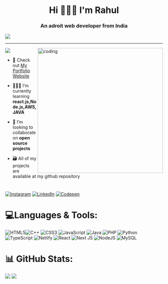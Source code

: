 <h1 align="center">Hi 🙋🏻‍♂️ I'm Rahul</h1>
<h3 align="center">An adroit web developer from India</h3>

  ![](https://github-profile-trophy.vercel.app/?username=abhiyendru01&theme=gruvbox&no-frame=false&no-bg=true&margin-w=4)

---
[![](https://visitcount.itsvg.in/api?id=abhiyendru01&icon=0&color=12)](https://visitcount.itsvg.in)
<img align="right" alt="coding" width="400" src="https://i.pinimg.com/originals/81/17/8b/81178b47a8598f0c81c4799f2cdd4057.gif">
- 🔭 Check out [My Portfolio Website](https://abhiyendru.online)

- 🧑🏻‍💻 I’m currently learning **react.js,Node.js,AWS,JAVA**

- 👥 I’m looking to collaborate on **open source projects**

- 🗃️ All of my projects are available at my github repository
#
[![Instagram](https://img.shields.io/badge/Instagram-%23E4405F.svg?logo=Instagram&logoColor=white)](https://instagram.com/abhiyendru) [![LinkedIn](https://img.shields.io/badge/LinkedIn-%230077B5.svg?logo=linkedin&logoColor=white)](https://linkedin.com/in/rahul-raj-81a77124b) [![Codepen](https://img.shields.io/badge/Codepen-000000?style=for-the-badge&logo=codepen&logoColor=white)](https://codepen.io/abhiyendru01) 

# 💻Languages & Tools:
![HTML5](https://img.shields.io/badge/html5-%23E34F26.svg?style=flat&logo=html5&logoColor=white)![C++](https://img.shields.io/badge/c++-%2300599C.svg?style=flat&logo=c%2B%2B&logoColor=white) ![CSS3](https://img.shields.io/badge/css3-%231572B6.svg?style=flat&logo=css3&logoColor=white) ![JavaScript](https://img.shields.io/badge/javascript-%23323330.svg?style=flat&logo=javascript&logoColor=%23F7DF1E) ![Java](https://img.shields.io/badge/java-%23ED8B00.svg?style=flat&logo=openjdk&logoColor=white) ![PHP](https://img.shields.io/badge/php-%23777BB4.svg?style=flat&logo=php&logoColor=white) ![Python](https://img.shields.io/badge/python-3670A0?style=flat&logo=python&logoColor=ffdd54)![TypeScript](https://img.shields.io/badge/typescript-%23007ACC.svg?style=flat&logo=typescript&logoColor=white) ![Netlify](https://img.shields.io/badge/netlify-%23000000.svg?style=flat&logo=netlify&logoColor=#00C7B7) ![React](https://img.shields.io/badge/react-%2320232a.svg?style=flat&logo=react&logoColor=%2361DAFB) ![Next JS](https://img.shields.io/badge/Next-black?style=flat&logo=next.js&logoColor=white) ![NodeJS](https://img.shields.io/badge/node.js-6DA55F?style=flat&logo=node.js&logoColor=white) ![MySQL](https://img.shields.io/badge/mysql-%2300000f.svg?style=flat&logo=mysql&logoColor=white) 
# 📊 GitHub Stats:
![](https://github-readme-stats.vercel.app/api?username=abhiyendru01&theme=dark&hide_border=false&include_all_commits=false&count_private=false)
![](https://github-readme-streak-stats.herokuapp.com/?user=abhiyendru01&theme=dark&hide_border=false)<br/>




<!-- Proudly created with GPRM ( https://gprm.itsvg.in ) -->
<!-- Proudly created with GPRM ( https://gprm.itsvg.in ) -->

